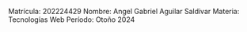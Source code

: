 Matrícula:	202224429
Nombre:		Angel Gabriel Aguilar Saldivar
Materia:	Tecnologías Web
Período:	Otoño 2024
